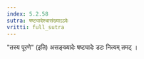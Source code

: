 ```yaml
---
index: 5.2.58
sutra: षष्ट्यादेश्चासंख्याऽऽदेः
vritti: full_sutra
---
```


"तस्य पूरणे" (इति) असङ्ख्यादेः षष्ट्यादेः डटः नित्यम् तमट् ।